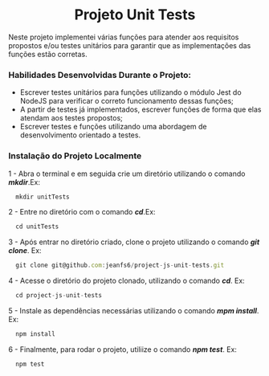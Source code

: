 <h1 align="center">Projeto Unit Tests</h1>

Neste projeto implementei várias funções para atender aos requisitos propostos e/ou testes unitários para garantir que as implementações das funções estão corretas.



### Habilidades Desenvolvidas Durante o Projeto:

- Escrever testes unitários para funções utilizando o módulo Jest do NodeJS para verificar o correto funcionamento dessas funções;
- A partir de testes já implementados, escrever funções de forma que elas atendam aos testes propostos;
- Escrever testes e funções utilizando uma abordagem de desenvolvimento orientado a testes.


### Instalação do Projeto Localmente

1 - Abra o terminal e em seguida crie um diretório utilizando o comando ***mkdir***.Ex:
```javascript
  mkdir unitTests
```
2 - Entre no diretório com o comando ***cd***.Ex:
```javascript
  cd unitTests
```
3 - Após entrar no diretório criado, clone o projeto utilizando o comando ***git clone***. Ex:
```javascript
  git clone git@github.com:jeanfs6/project-js-unit-tests.git
```

4 - Acesse o diretório do projeto clonado, utilizando o comando ***cd***. Ex:
```javascript
  cd project-js-unit-tests
```
5 - Instale as dependências necessárias utilizando o comando ***mpm install***. Ex:
```javascript
  npm install
  ```
6 - Finalmente, para rodar o projeto,  utiliize o comando ***npm test***. Ex:
```javascript
  npm test
  ```





